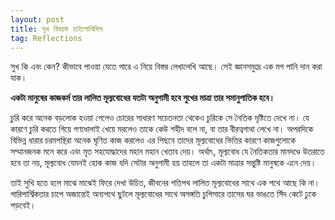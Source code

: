 ```yaml
---
layout: post
title: সুখ বিষয়ক হাইপোথিসিস
tag: Reflections
---
```


সুখ কি এবং কেন? কীভাবে পাওয়া যেতে পারে এ নিয়ে বিস্তর লেখালেখি আছে। সেই জ্ঞানসমুদ্রে এক মগ পানি দান করা যাক।

**একটা মানুষের কাজকর্ম তার লালিত মূল্যবোধের যতটা অনুগামী হবে সুখের মাত্রা তার সমানুপাতিক হবে।**


 চুরি করে অনেক বড়লোক হওয়া গেলেও চোরের সাধারণ সচেতনতা থেকেও চুরিকে সে নৈতিক দৃষ্টিতে দেখে না। যে কারণে চুরি করতে গিয়ে গণধোলাই খেয়ে মরলেও তাকে কেউ শহীদ বলে না, বা তার বীরত্বগাথা লেখে না। অপরদিকে বিভিন্ন ধারার চরমপন্থিরা অনেক ঘৃণিত কাজ করলেও এর পিছনে তাদের মূল্যবোধের ভিত্তির কারণে কাজগুলোকে সম্মানজনক মনে করে এবং মৃত সহযোদ্ধাদের মহান মহান খেতাব দেয়। অর্থাৎ, মূল্যবোধ যে নৈতিকতার মানদণ্ডে উতরাতে হবে তা নয়, মূল্যবোধ যেমনই হোক কাজ যদি সেটার অনুগামী হয় তাহলে তা একটা মাত্রার সন্তুষ্টি মানুষকে এনে দেয়।

তাই সুখি হতে হলে মাঝে মাঝেই ফিরে দেখা উচিত, জীবনের গতিপথ লালিত মূল্যবোধের সাথে এক পথে আছে কি না।  পারিপার্শ্বিকতার চাপে অজান্তেই অন্যপথে ছুটলে মূল্যবোধের সাথে অসঙ্গতি চুপিসারে তাসের ঘর ভাঙতে সিঁদ কেটে ঢুকে পড়বেই।  
